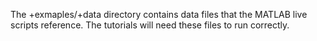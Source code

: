 The +exmaples/+data directory contains data files that the MATLAB live scripts reference. The tutorials will need these files to run correctly.
